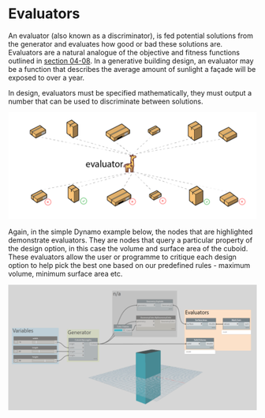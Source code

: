 # Evaluators

An evaluator \(also known as a discriminator\), is fed potential solutions from the generator and evaluates how good or bad these solutions are. Evaluators are a natural analogue of the objective and fitness functions outlined in [section 04-08](https://github.com/martinstacey/RefineryPrimer/tree/bf3f382a4a941f34e3f9114c0f0e6bce72088337/04-optimization/04-08_the-evaluation-phase.md). In a generative building design, an evaluator may be a function that describes the average amount of sunlight a façade will be exposed to over a year.

In design, evaluators must be specified mathematically, they must output a number that can be used to discriminate between solutions.

![](../../.gitbook/assets/evaluators1%20%281%29.png)

Again, in the simple Dynamo example below, the nodes that are highlighted demonstrate evaluators. They are nodes that query a particular property of the design option, in this case the volume and surface area of the cuboid. These evaluators allow the user or programme to critique each design option to help pick the best one based on our predefined rules - maximum volume, minimum surface area etc.

![](../../.gitbook/assets/evaluators2%20%282%29.png)

